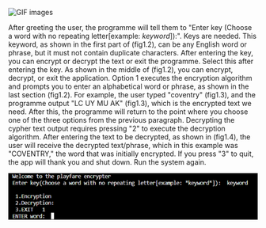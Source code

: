 
![GIF images](https://media.giphy.com/media/fmkYSBlJt3XjNF6p9c/giphy.gif)

After greeting the user, the programme will tell them to "Enter key (Choose a word with no repeating letter[example: *keyword*]):". 
Keys are needed. This keyword, as shown in the first part of (fig1.2), can be any English word or phrase, but it must not contain duplicate characters. 
After entering the key, you can encrypt or decrypt the text or exit the programme. Select this after entering the key. As shown in the middle of (fig1.2), 
you can encrypt, decrypt, or exit the application. Option 1 executes the encryption algorithm and prompts you to enter an alphabetical word or phrase, 
as shown in the last section (fig1.2). For example, the user typed "coventry" (fig1.3), and the programme output "LC UY MU AK" (fig1.3), 
which is the encrypted text we need. After this, the programme will return to the point where you choose one of the three options from the previous paragraph. 
Decrypting the cypher text output requires pressing "2" to execute the decryption algorithm. After entering the text to be decrypted, as shown in (fig1.4),
the user will receive the decrypted text/phrase, which in this example was "COVENTRY," the word that was initially encrypted. If you press "3" to quit, 
the app will thank you and shut down. Run the system again.

![picture1](https://github.com/Matta004/cw1/blob/main/images/Picture3.png)

